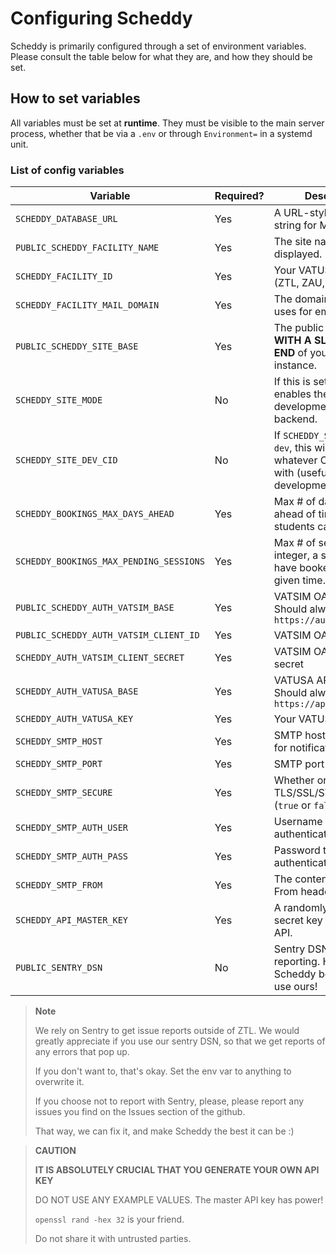 # Configuring Scheddy

Scheddy is primarily configured through a set of environment variables. Please consult the table below for what they are, and how they should be set.

## How to set variables

All variables must be set at **runtime**. They must be visible to the main server process, whether that be via a `.env` or through `Environment=` in a systemd unit.

### List of config variables

| Variable                                | Required? | Description                                                                                                 | Example                                                          |
| --------------------------------------- | --------- | ----------------------------------------------------------------------------------------------------------- | ---------------------------------------------------------------- |
| `SCHEDDY_DATABASE_URL`                  | Yes       | A URL-style connection string for MySQL.                                                                    | `mysql://username:urlencoded_password@host:port/name`            |
| `PUBLIC_SCHEDDY_FACILITY_NAME`          | Yes       | The site name to be displayed.                                                                              | `Atlanta ARTCC`                                                  |
| `SCHEDDY_FACILITY_ID`                   | Yes       | Your VATUSA API ID (ZTL, ZAU, ZOB, etc)                                                                     | `ZTL`                                                            |
| `SCHEDDY_FACILITY_MAIL_DOMAIN`          | Yes       | The domain your facility uses for email.                                                                    | `ztlartcc.org`                                                   |
| `PUBLIC_SCHEDDY_SITE_BASE`              | Yes       | The public base URL **WITH A SLASH AT THE END** of your Scheddy instance.                                   | `https://scheddy.ztlartcc.org/`                                  |
| `SCHEDDY_SITE_MODE`                     | No        | If this is set to `dev`, it enables the development CID auth backend.                                       | `prod`                                                           |
| `SCHEDDY_SITE_DEV_CID`                  | No        | If `SCHEDDY_SITE_MODE` is `dev`, this will overwrite whatever CID you log in with (useful for development.) | `1710004`                                                        |
| `SCHEDDY_BOOKINGS_MAX_DAYS_AHEAD`       | Yes       | Max # of days, integer, ahead of time that students can book.                                               | `14`                                                             |
| `SCHEDDY_BOOKINGS_MAX_PENDING_SESSIONS` | Yes       | Max # of sessions, integer, a student may have booked at any given time.                                    | `2`                                                              |
| `PUBLIC_SCHEDDY_AUTH_VATSIM_BASE`       | Yes       | VATSIM OAuth base. Should always be `https://auth.vatsim.net`                                               | `https://auth.vatsim.net`                                        |
| `PUBLIC_SCHEDDY_AUTH_VATSIM_CLIENT_ID`  | Yes       | VATSIM OAuth client ID                                                                                      | `123`                                                            |
| `SCHEDDY_AUTH_VATSIM_CLIENT_SECRET`     | Yes       | VATSIM OAuth client secret                                                                                  |
| `SCHEDDY_AUTH_VATUSA_BASE`              | Yes       | VATUSA API base. Should always be `https://api.vatusa.net`                                                  | `https://api.vatusa.net`                                         |
| `SCHEDDY_AUTH_VATUSA_KEY`               | Yes       | Your VATUSA API key.                                                                                        | `123SecretKey`                                                   |
| `SCHEDDY_SMTP_HOST`                     | Yes       | SMTP host to connect to for notifications.                                                                  | `mail.yourproviders.email`                                       |
| `SCHEDDY_SMTP_PORT`                     | Yes       | SMTP port to connect to                                                                                     | `465`                                                            |
| `SCHEDDY_SMTP_SECURE`                   | Yes       | Whether or not to use TLS/SSL/STARTTLS/etc (`true` or `false`)                                              | `true`                                                           |
| `SCHEDDY_SMTP_AUTH_USER`                | Yes       | Username to authenticate with                                                                               | `username`                                                       |
| `SCHEDDY_SMTP_AUTH_PASS`                | Yes       | Password to authenticate with                                                                               | `password`                                                       |
| `SCHEDDY_SMTP_FROM`                     | Yes       | The contents of the From header for emails.                                                                 | `Name To Show <email_to@send.from>`                              |
| `SCHEDDY_API_MASTER_KEY`                | Yes       | A randomly generated secret key to use for the API.                                                         | `GENERATE_YOUR_OWN_YOU_HAVE_BEEN_WARNED`                         |
| `PUBLIC_SENTRY_DSN`                     | No        | Sentry DSN for error reporting. Help make Scheddy better - please use ours!                                 | `https://ce463d975d42f1a39ec94cbf87405e46@sentry.coredoes.dev/2` |

> **Note**
>
> We rely on Sentry to get issue reports outside of ZTL. We would greatly appreciate if you use our sentry DSN, so that we get reports of any errors that pop up.
>
> If you don't want to, that's okay. Set the env var to anything to overwrite it.
>
> If you choose not to report with Sentry, please, please report any issues you find on the Issues section of the github.
>
> That way, we can fix it, and make Scheddy the best it can be :)

> **CAUTION**
>
> **IT IS ABSOLUTELY CRUCIAL THAT YOU GENERATE YOUR OWN API KEY**
>
> DO NOT USE ANY EXAMPLE VALUES. The master API key has power!
>
> `openssl rand -hex 32` is your friend.
>
> Do not share it with untrusted parties.
